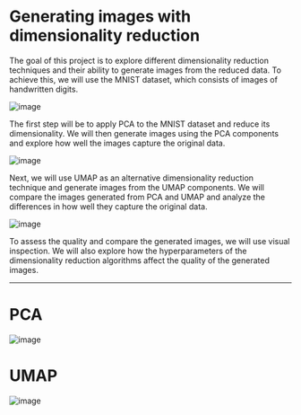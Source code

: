 # Generating images with dimensionality reduction

The goal of this project is to explore different dimensionality reduction techniques and their ability to generate images from the reduced data. To achieve this, we will use the MNIST dataset, which consists of images of handwritten digits.

![image](https://user-images.githubusercontent.com/80845151/219893403-ba9b07c8-217c-481c-97a6-1072d06a3d68.png)

The first step will be to apply PCA to the MNIST dataset and reduce its dimensionality. We will then generate images using the PCA components and explore how well the images capture the original data.

![image](https://user-images.githubusercontent.com/80845151/219893440-0730651e-bd69-4c49-8390-7c7b8da83d23.png)

Next, we will use UMAP as an alternative dimensionality reduction technique and generate images from the UMAP components. We will compare the images generated from PCA and UMAP and analyze the differences in how well they capture the original data.

![image](https://user-images.githubusercontent.com/80845151/219893550-2dffd46e-a13b-478a-9cc4-914423621b10.png)

To assess the quality and compare the generated images, we will use visual inspection. We will also explore how the hyperparameters of the dimensionality reduction algorithms affect the quality of the generated images.

---
# PCA
![image](https://user-images.githubusercontent.com/80845151/219893706-8f2445ac-292f-45f1-9a0d-8b970c3c45b2.png)

# UMAP
![image](https://user-images.githubusercontent.com/80845151/219893635-6d3b890d-84c2-4711-b300-42dd6b34356f.png)

